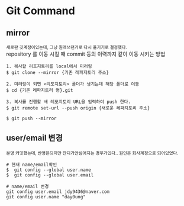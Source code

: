 # Git Command
## mirror 
<sup> 새로판 깃계정이있는데, 그냥 원래쓰던거로 다시 옮기기로 결정했다.</sup>  
repository 를 이동 시킬 때 commit 등의 이력까지 같이 이동 시키는 방법

~~~
1. 복사할 리포지토리를 local에서 미러링 
$ git clone --mirror {기존 레파지토리 주소}

2. 미러링이 되면 <리포지토리> 폴더가 생기는데 해당 폴더로 이동
$ cd {기존 레파지토리 명}.git

3. 복사를 진행할 새 레포지토리 URL을 입력하여 push 한다.
$ git remote set-url --push origin {새로운 레파지토리 주소}

$ git push --mirror
~~~


## user/email 변경
<sup> 분명 커밋했는데, 반영은되지만 잔디가안심어지는 경우가있다.. 원인은  회사계정으로 되어있었다.</sup>
~~~
# 현재 name/email확인
$  git config --global user.name 
$  git config --global user.email

# name/email 변경
git config user.email jdy9436@naver.com
git config user.name "day0ung"
~~~


